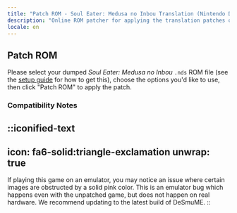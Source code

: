 ```yaml
---
title: "Patch ROM - Soul Eater: Medusa no Inbou Translation (Nintendo DS) (Medusa's Plot)"
description: "Online ROM patcher for applying the translation patches of Soul Eater: Medusa no Inbou (Medusa's Plot)"
locale: en
---
```


## Patch ROM

Please select your dumped _Soul Eater: Medusa no Inbou_ `.nds` ROM file (see the [setup guide](/medusa/guide/nds) for how to get this), choose the options you'd like to use, then click "Patch ROM" to apply the patch.

### Compatibility Notes
::iconified-text
---
icon: fa6-solid:triangle-exclamation
unwrap: true
---
If playing this game on an emulator, you may notice an issue where certain images are obstructed by a solid pink color. This is an emulator bug which happens even with the unpatched game, but does not happen on real hardware. We recommend updating to the latest build of DeSmuME.
::
